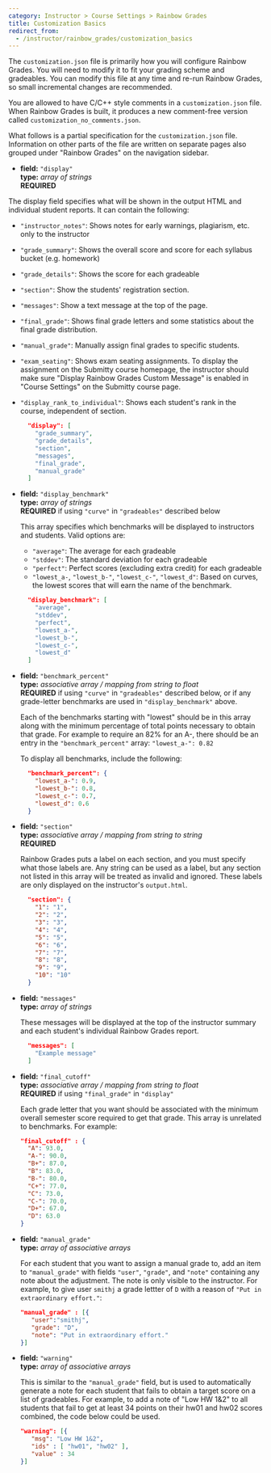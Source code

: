 ```yaml
---
category: Instructor > Course Settings > Rainbow Grades
title: Customization Basics
redirect_from:
  - /instructor/rainbow_grades/customization_basics
---
```



The `customization.json` file is primarily how you will configure Rainbow Grades.
You will need to modify it to fit your grading scheme and gradeables. You can modify this file at
any time and re-run Rainbow Grades, so small incremental changes are recommended.

You are allowed to have C/C++ style comments in a `customization.json` file. When
Rainbow Grades is built, it produces a new comment-free version called `customization_no_comments.json`.

What follows is a partial specification for the `customization.json` file. Information on other parts
of the file are written on separate pages also grouped under "Rainbow Grades" on the navigation sidebar.

* **field:** ``"display"``  
  **type:** _array of strings_  
  **REQUIRED**

The display field specifies what will be shown in the output HTML and individual student reports.
It can contain the following:

* ``"instructor_notes"``: Shows notes for early warnings, plagiarism, etc. only to the instructor
* ``"grade_summary"``: Shows the overall score and score for each syllabus bucket (e.g. homework)
* ``"grade_details"``: Shows the score for each gradeable
* ``"section"``: Show the students' registration section.
* ``"messages"``: Show a text message at the top of the page.
* ``"final_grade"``: Shows final grade letters and some statistics about the final grade distribution.
* ``"manual_grade"``: Manually assign final grades to specific students.
* ``"exam_seating"``: Shows exam seating assignments. To display the assignment on the Submitty course homepage,
  the instructor should make sure "Display Rainbow Grades Custom Message" is enabled in "Course Settings" on the Submitty
  course page.
* ``"display_rank_to_individual"``: Shows each student's rank in the course, independent of section.

  ```json
    "display": [
      "grade_summary",
      "grade_details",
      "section",
      "messages",
      "final_grade",
      "manual_grade"
    ]
  ```

* **field:** ``"display_benchmark"``  
  **type:** _array of strings_  
  **REQUIRED** if using ``"curve"`` in ``"gradeables"`` described below

  This array specifies which benchmarks will be displayed to instructors and students. Valid options are:
   * ``"average"``: The average for each gradeable
   * ``"stddev"``: The standard deviation for each gradeable
   * ``"perfect"``: Perfect scores (excluding extra credit) for each gradeable
   * ``"lowest_a-``, ``"lowest_b-"``, ``"lowest_c-"``, ``"lowest_d"``: Based on curves, the lowest scores that will earn
   the name of the benchmark. 

  ```json
    "display_benchmark": [
      "average",
      "stddev",
      "perfect",
      "lowest_a-",
      "lowest_b-",
      "lowest_c-",
      "lowest_d"
    ]
  ```

* **field:** ``"benchmark_percent"``  
  **type:** _associative array / mapping from string to float_  
  **REQUIRED** if using ``"curve"`` in ``"gradeables"`` described below, or if any grade-letter benchmarks are used in ``"display_benchmark"`` above.

  Each of the benchmarks starting with "lowest" should be in this array along with the minimum percentage of total points
  necessary to obtain that grade. For example to require an 82% for an A-, there should be an entry in the ``"benchmark_percent"`` array:
  ``"lowest_a-": 0.82``

  To display all benchmarks, include the following:
  ```json
    "benchmark_percent": {
      "lowest_a-": 0.9,
      "lowest_b-": 0.8,
      "lowest_c-": 0.7,
      "lowest_d": 0.6
    }
  ```

* **field:** ``"section"``  
  **type:** _associative array / mapping from string to string_  
  **REQUIRED**

  Rainbow Grades puts a label on each section, and you must specify what those
  labels are. Any string can be used as a label, but any section not listed in
  this array will be treated as invalid and ignored. These labels are only displayed
  on the instructor's `output.html`.

  ```json
    "section": {
      "1": "1",
      "2": "2",
      "3": "3",
      "4": "4",
      "5": "5",
      "6": "6",
      "7": "7",
      "8": "8",
      "9": "9",
      "10": "10"
    }
  ```

* **field:** ``"messages"``  
  **type:** _array of strings_  

  These messages will be displayed at the top of the instructor summary and each
  student's individual Rainbow Grades report.

  ```json
    "messages": [
      "Example message"
    ]
  ```

* **field:** ``"final_cutoff"``  
  **type:** _associative array / mapping from string to float_  
  **REQUIRED** if using ``"final_grade"`` in ``"display"``

  Each grade letter that you want should be associated with the minimum overall semester score required to get that grade.
  This array is unrelated to benchmarks. For example:

  ```json
  "final_cutoff" : {
    "A": 93.0,
    "A-": 90.0,
    "B+": 87.0,
    "B": 83.0,
    "B-": 80.0,
    "C+": 77.0,
    "C": 73.0,
    "C-": 70.0,
    "D+": 67.0,
    "D": 63.0
  }
  ```

* **field:** ``"manual_grade"``  
  **type:** _array of associative arrays_  

  For each student that you want to assign a manual grade to, add an item to
  ``"manual_grade"`` with fields ``"user"``, ``"grade"``, and ``"note"`` containing
  any note about the adjustment. The note is only visible to the instructor. For example, 
  to give user ``smithj`` a grade lettter of ``D`` with a reason of 
  ``"Put in extraordinary effort."``:

  ```json
  "manual_grade" : [{
     "user":"smithj",
     "grade": "D",
     "note": "Put in extraordinary effort."
  }]
  ```

* **field:** ``"warning"``  
  **type:** _array of associative arrays_  

  This is similar to the ``"manual_grade"`` field, but is used to automatically
  generate a note for each student that fails to obtain a target score on a list
  of gradeables. For example, to add a note of "Low HW 1&2" to all students that
  fail to get at least 34 points on their hw01 and hw02 scores combined, the code
  below could be used. 

  ```json
  "warning": [{
     "msg": "Low HW 1&2",
     "ids" : [ "hw01", "hw02" ],
     "value" : 34
  }]
  ```
